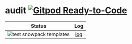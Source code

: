 # audit [![Gitpod Ready-to-Code](https://img.shields.io/badge/Gitpod-ready--to--code-blue?logo=gitpod)](https://gitpod.io/#https://github.com/markfirmware/audit)

| Status | Log |
| ------ |:---:|
|  ![test snowpack templates](https://github.com/markfirmware/audit/workflows/test%20snowpack%20templates/badge.svg) | [log](https://github.com/markfirmware/audit/actions) |
